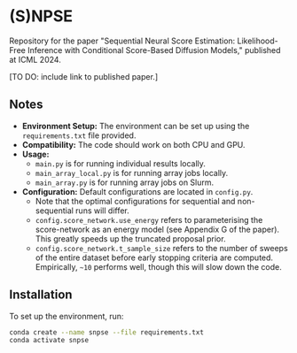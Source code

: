 # (S)NPSE

Repository for the paper "Sequential Neural Score Estimation: Likelihood-Free Inference with Conditional Score-Based Diffusion Models," published at ICML 2024.

[TO DO: include link to published paper.]

## Notes

- **Environment Setup:** The environment can be set up using the `requirements.txt` file provided.
- **Compatibility:** The code should work on both CPU and GPU.
- **Usage:**
  - `main.py` is for running individual results locally.
  - `main_array_local.py` is for running array jobs locally.
  - `main_array.py` is for running array jobs on Slurm.
- **Configuration:** Default configurations are located in `config.py`.
  - Note that the optimal configurations for sequential and non-sequential runs will differ.
  - `config.score_network.use_energy` refers to parameterising the score-network as an energy model (see Appendix G of the paper). This greatly speeds up the truncated proposal prior.
  - `config.score_network.t_sample_size` refers to the number of sweeps of the entire dataset before early stopping criteria are computed. Empirically, `~10` performs well, though this will slow down the code.

## Installation

To set up the environment, run:
```sh
conda create --name snpse --file requirements.txt
conda activate snpse
```
